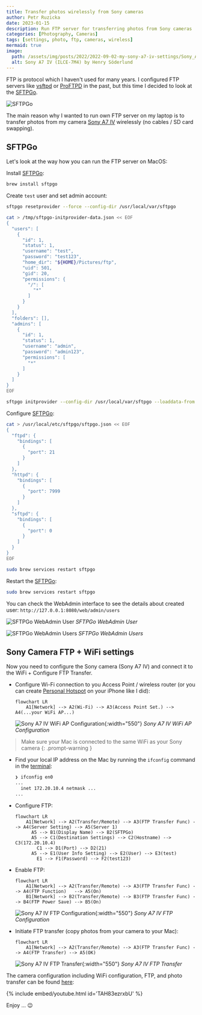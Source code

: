 ```yaml
---
title: Transfer photos wirelessly from Sony cameras
author: Petr Ruzicka
date: 2023-01-15
description: Run FTP server for transferring photos from Sony cameras
categories: [Photography, Cameras]
tags: [settings, photo, ftp, cameras, wireless]
mermaid: true
image:
  path: /assets/img/posts/2022/2022-09-02-my-sony-a7-iv-settings/Sony_A7_IV_(ILCE-7M4)_-_by_Henry_Söderlund_(51739988735).avif
  alt: Sony A7 IV (ILCE-7M4) by Henry Söderlund
---
```


FTP is protocol which I haven't used for many years. I configured FTP
servers like [vsftpd](https://security.appspot.com/vsftpd.html) or
[ProFTPD](http://www.proftpd.org/) in the past, but this time I decided to look
at the [SFTPGo](https://github.com/drakkan/sftpgo).

![SFTPGo](https://raw.githubusercontent.com/drakkan/sftpgo/5d7f6960f30fc4ba9606d5569dddf8bf5b4764bb/static/img/logo.png
"SFTPGo")

The main reason why I wanted to run own FTP server on my laptop is to transfer
photos from my camera [Sony A7 IV](https://en.wikipedia.org/wiki/Sony_%CE%B17_IV)
wirelessly (no cables / SD card swapping).

## SFTPGo

Let's look at the way how you can run the FTP server on MacOS:

Install [SFTPGo](https://github.com/drakkan/sftpgo):

```bash
brew install sftpgo
```

Create `test` user and set admin account:

```bash
sftpgo resetprovider --force --config-dir /usr/local/var/sftpgo

cat > /tmp/sftpgo-initprovider-data.json << EOF
{
  "users": [
    {
      "id": 1,
      "status": 1,
      "username": "test",
      "password": "test123",
      "home_dir": "${HOME}/Pictures/ftp",
      "uid": 501,
      "gid": 20,
      "permissions": {
        "/": [
          "*"
        ]
      }
    }
  ],
  "folders": [],
  "admins": [
    {
      "id": 1,
      "status": 1,
      "username": "admin",
      "password": "admin123",
      "permissions": [
        "*"
      ]
    }
  ]
}
EOF

sftpgo initprovider --config-dir /usr/local/var/sftpgo --loaddata-from /tmp/sftpgo-initprovider-data.json
```

Configure [SFTPGo](https://github.com/drakkan/sftpgo):

```bash
cat > /usr/local/etc/sftpgo/sftpgo.json << EOF
{
  "ftpd": {
    "bindings": [
      {
        "port": 21
      }
    ]
  },
  "httpd": {
    "bindings": [
      {
        "port": 7999
      }
    ]
  },
  "sftpd": {
    "bindings": [
      {
        "port": 0
      }
    ]
  }
}
EOF

sudo brew services restart sftpgo
```

Restart the [SFTPGo](https://github.com/drakkan/sftpgo):

```bash
sudo brew services restart sftpgo
```

You can check the WebAdmin interface to see the details about created user:
`http://127.0.0.1:8080/web/admin/users`

![SFTPGo WebAdmin User](/assets/img/posts/2023/2023-01-15-ftp-and-sony-camera/sftpgo-webadmin-user.avif)
_SFTPGo WebAdmin User_

![SFTPGo WebAdmin Users](/assets/img/posts/2023/2023-01-15-ftp-and-sony-camera/sftpgo-webadmin-users.avif)
_SFTPGo WebAdmin Users_

## Sony Camera FTP + WiFi settings

Now you need to configure the Sony camera (Sony A7 IV) and connect it to the
WiFi + Configure FTP Transfer.

- Configure Wi-Fi connection to you Access Point / wireless router (or you can create
  [Personal Hotspot](https://support.apple.com/en-us/HT204023) on your iPhone
  like I did):

  ```mermaid
  flowchart LR
      A1[Network] --> A2(Wi-Fi) --> A3(Access Point Set.) --> A4(...your WiFi AP...)
  ```

  ![Sony A7 IV WiFi AP Configuration](/assets/img/posts/2023/2023-01-15-ftp-and-sony-camera/sony-camera-01-wifi-ap-configuration.avif){:width="550"}
  _Sony A7 IV WiFi AP Configuration_

> Make sure your Mac is connected to the same WiFi as your Sony camera
{: .prompt-warning }

- Find your local IP address on the Mac by running the `ifconfig` command in the
[terminal](https://support.apple.com/guide/terminal/open-or-quit-terminal-apd5265185d-f365-44cb-8b09-71a064a42125/mac):

  ```bash
  ❯ ifconfig en0
  ...
    inet 172.20.10.4 netmask ...
  ...
  ```

- Configure FTP:

  ```mermaid
  flowchart LR
      A1[Network] --> A2(Transfer/Remote) --> A3(FTP Transfer Func) --> A4(Server Setting) --> A5(Server 1)
        A5 --> B1(Display Name) --> B2(SFTPGo)
        A5 --> C1(Destination Settings) --> C2(Hostname) --> C3(172.20.10.4)
          C1 --> D1(Port) --> D2(21)
        A5 --> E1(User Info Setting) --> E2(User) --> E3(test)
          E1 --> F1(Password) --> F2(test123)
  ```

- Enable FTP:

  ```mermaid
  flowchart LR
      A1[Network] --> A2(Transfer/Remote) --> A3(FTP Transfer Func) --> A4(FTP Function)   --> A5(On)
      B1[Network] --> B2(Transfer/Remote) --> B3(FTP Transfer Func) --> B4(FTP Power Save) --> B5(On)
  ```

  ![Sony A7 IV FTP Configuration](/assets/img/posts/2023/2023-01-15-ftp-and-sony-camera/sony-camera-02-ftp-configuration.avif){:width="550"}
  _Sony A7 IV FTP Configuration_

- Initiate FTP transfer (copy photos from your camera to your Mac):

  ```mermaid
  flowchart LR
      A1[Network] --> A2(Transfer/Remote) --> A3(FTP Transfer Func) --> A4(FTP Transfer) --> A5(OK)
  ```

  ![Sony A7 IV FTP Transfer](/assets/img/posts/2023/2023-01-15-ftp-and-sony-camera/sony-camera-03-ftp-transfer.avif){:width="550"}
  _Sony A7 IV FTP Transfer_

The camera configuration including WiFi configuration, FTP, and photo transfer
can be found [here](https://youtu.be/TAH83ezrxbU):

{% include embed/youtube.html id='TAH83ezrxbU' %}

Enjoy ... 😉
